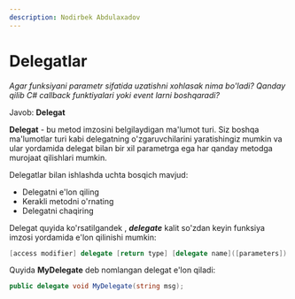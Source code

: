 ```yaml
---
description: Nodirbek Abdulaxadov
---
```


# Delegatlar

_Agar funksiyani parametr sifatida uzatishni xohlasak nima bo'ladi?
Qanday qilib C# callback funktiyalari yoki event larni boshqaradi?_

Javob: **Delegat**

**Delegat** - bu metod imzosini belgilaydigan ma'lumot turi. Siz boshqa ma'lumotlar turi kabi delegatning o'zgaruvchilarini yaratishingiz mumkin va ular yordamida delegat bilan bir xil parametrga ega har qanday metodga murojaat qilishlari mumkin.

Delegatlar bilan ishlashda uchta bosqich mavjud:
* Delegatni e'lon qiling
* Kerakli metodni o'rnating
* Delegatni chaqiring

Delegat quyida ko'rsatilgandek , **_delegate_** kalit so'zdan keyin funksiya imzosi yordamida e'lon qilinishi mumkin:

```csharp
[access modifier] delegate [return type] [delegate name]([parameters])
```

Quyida **MyDelegate** deb nomlangan delegat e'lon qiladi:

```csharp
public delegate void MyDelegate(string msg);
```
